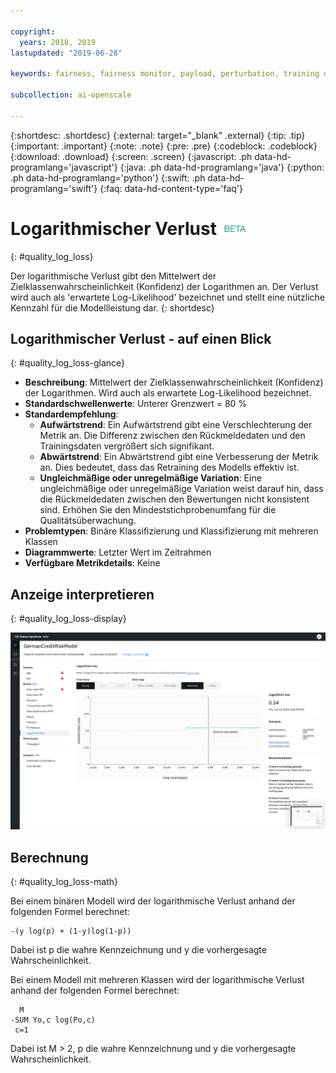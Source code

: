 ```yaml
---

copyright:
  years: 2018, 2019
lastupdated: "2019-06-28"

keywords: fairness, fairness monitor, payload, perturbation, training data, debiased, Logarithmic loss

subcollection: ai-openscale

---
```


{:shortdesc: .shortdesc}
{:external: target="_blank" .external}
{:tip: .tip}
{:important: .important}
{:note: .note}
{:pre: .pre}
{:codeblock: .codeblock}
{:download: .download}
{:screen: .screen}
{:javascript: .ph data-hd-programlang='javascript'}
{:java: .ph data-hd-programlang='java'}
{:python: .ph data-hd-programlang='python'}
{:swift: .ph data-hd-programlang='swift'}
{:faq: data-hd-content-type='faq'}

# Logarithmischer Verlust ![Beta-Tag](images/beta.png)
{: #quality_log_loss}

Der logarithmische Verlust gibt den Mittelwert der Zielklassenwahrscheinlichkeit (Konfidenz) der Logarithmen an. Der Verlust wird auch als 'erwartete Log-Likelihood' bezeichnet und stellt eine nützliche Kennzahl für die Modellleistung dar.
{: shortdesc}

## Logarithmischer Verlust - auf einen Blick
{: #quality_log_loss-glance}

- **Beschreibung**: Mittelwert der Zielklassenwahrscheinlichkeit (Konfidenz) der Logarithmen. Wird auch als erwartete Log-Likelihood bezeichnet.
- **Standardschwellenwerte**: Unterer Grenzwert = 80 %
- **Standardempfehlung**:
   - **Aufwärtstrend**: Ein Aufwärtstrend gibt eine Verschlechterung der Metrik an. Die Differenz zwischen den Rückmeldedaten und den Trainingsdaten vergrößert sich signifikant.
   - **Abwärtstrend**: Ein Abwärtstrend gibt eine Verbesserung der Metrik an. Dies bedeutet, dass das Retraining des Modells effektiv ist.
   - **Ungleichmäßige oder unregelmäßige Variation**: Eine ungleichmäßige oder unregelmäßige Variation weist darauf hin, dass die Rückmeldedaten zwischen den Bewertungen nicht konsistent sind. Erhöhen Sie den Mindeststichprobenumfang für die Qualitätsüberwachung.
- **Problemtypen**: Binäre Klassifizierung und Klassifizierung mit mehreren Klassen
- **Diagrammwerte**: Letzter Wert im Zeitrahmen
- **Verfügbare Metrikdetails**: Keine

## Anzeige interpretieren
{: #quality_log_loss-display}

![Abbildung zum logarithmischen Verlust](images/quality-log-loss.png)

## Berechnung
{: #quality_log_loss-math}

Bei einem binären Modell wird der logarithmische Verlust anhand der folgenden Formel berechnet:

```
-(y log(p) + (1-y)log(1-p))
```

Dabei ist p die wahre Kennzeichnung und y die vorhergesagte Wahrscheinlichkeit.

Bei einem Modell mit mehreren Klassen wird der logarithmische Verlust anhand der folgenden Formel berechnet:

```
  M
-SUM Yo,c log(Po,c)
 c=1 
```

Dabei ist M > 2, p die wahre Kennzeichnung und y die vorhergesagte Wahrscheinlichkeit.
